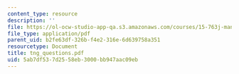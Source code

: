```yaml
---
content_type: resource
description: ''
file: https://ol-ocw-studio-app-qa.s3.amazonaws.com/courses/15-763j-manufacturing-system-and-supply-chain-design-spring-2005/5ab7df537d2558eb3000bb947aac09eb_tng_questions.pdf
file_type: application/pdf
parent_uid: b2fe63df-326b-f4e2-316e-6d639758a351
resourcetype: Document
title: tng_questions.pdf
uid: 5ab7df53-7d25-58eb-3000-bb947aac09eb
---
```

